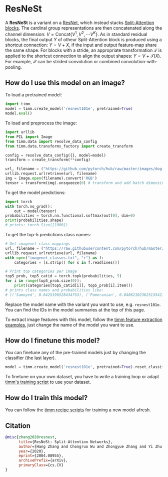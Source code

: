 # ResNeSt

A **ResNeSt** is a variant on a [ResNet](https://paperswithcode.com/method/resnet), which instead stacks [Split-Attention blocks](https://paperswithcode.com/method/split-attention). The cardinal group representations are then concatenated along the channel dimension: $V = \text{Concat}${$V^{1},V^{2},\cdots{V}^{K}$}. As in standard residual blocks, the final output $Y$ of otheur Split-Attention block is produced using a shortcut connection: $Y=V+X$, if the input and output feature-map share the same shape.  For blocks with a stride, an appropriate transformation $\mathcal{T}$ is applied to the shortcut connection to align the output shapes:  $Y=V+\mathcal{T}(X)$. For example, $\mathcal{T}$ can be strided convolution or combined convolution-with-pooling.

## How do I use this model on an image?
To load a pretrained model:

```python
import timm
model = timm.create_model('resnest101e', pretrained=True)
model.eval()
```

To load and preprocess the image:
```python 
import urllib
from PIL import Image
from timm.data import resolve_data_config
from timm.data.transforms_factory import create_transform

config = resolve_data_config({}, model=model)
transform = create_transform(**config)

url, filename = ("https://github.com/pytorch/hub/raw/master/images/dog.jpg", "dog.jpg")
urllib.request.urlretrieve(url, filename)
img = Image.open(filename).convert('RGB')
tensor = transform(img).unsqueeze(0) # transform and add batch dimension
```

To get the model predictions:
```python
import torch
with torch.no_grad():
    out = model(tensor)
probabilities = torch.nn.functional.softmax(out[0], dim=0)
print(probabilities.shape)
# prints: torch.Size([1000])
```

To get the top-5 predictions class names:
```python
# Get imagenet class mappings
url, filename = ("https://raw.githubusercontent.com/pytorch/hub/master/imagenet_classes.txt", "imagenet_classes.txt")
urllib.request.urlretrieve(url, filename) 
with open("imagenet_classes.txt", "r") as f:
    categories = [s.strip() for s in f.readlines()]

# Print top categories per image
top5_prob, top5_catid = torch.topk(probabilities, 5)
for i in range(top5_prob.size(0)):
    print(categories[top5_catid[i]], top5_prob[i].item())
# prints class names and probabilities like:
# [('Samoyed', 0.6425196528434753), ('Pomeranian', 0.04062102362513542), ('keeshond', 0.03186424449086189), ('white wolf', 0.01739676296710968), ('Eskimo dog', 0.011717947199940681)]
```

Replace the model name with the variant you want to use, e.g. `resnest101e`. You can find the IDs in the model summaries at the top of this page.

To extract image features with this model, follow the [timm feature extraction examples](https://rwightman.github.io/pytorch-image-models/feature_extraction/), just change the name of the model you want to use.

## How do I finetune this model?
You can finetune any of the pre-trained models just by changing the classifier (the last layer).
```python
model = timm.create_model('resnest101e', pretrained=True).reset_classifier(NUM_FINETUNE_CLASSES)
```
To finetune on your own dataset, you have to write a training loop or adapt [timm's training
script](https://github.com/rwightman/pytorch-image-models/blob/master/train.py) to use your dataset.

## How do I train this model?

You can follow the [timm recipe scripts](https://rwightman.github.io/pytorch-image-models/scripts/) for training a new model afresh.

## Citation

```BibTeX
@misc{zhang2020resnest,
      title={ResNeSt: Split-Attention Networks}, 
      author={Hang Zhang and Chongruo Wu and Zhongyue Zhang and Yi Zhu and Haibin Lin and Zhi Zhang and Yue Sun and Tong He and Jonas Mueller and R. Manmatha and Mu Li and Alexander Smola},
      year={2020},
      eprint={2004.08955},
      archivePrefix={arXiv},
      primaryClass={cs.CV}
}
```

<!--
Type: model-index
Collections:
- Name: ResNeSt
  Paper:
    Title: 'ResNeSt: Split-Attention Networks'
    URL: https://paperswithcode.com/paper/resnest-split-attention-networks
Models:
- Name: resnest101e
  In Collection: ResNeSt
  Metadata:
    FLOPs: 17423183648
    Parameters: 48280000
    File Size: 193782911
    Architecture:
    - 1x1 Convolution
    - Convolution
    - Dense Connections
    - Global Average Pooling
    - Max Pooling
    - ReLU
    - Residual Connection
    - Softmax
    - Split Attention
    Tasks:
    - Image Classification
    Training Techniques:
    - AutoAugment
    - DropBlock
    - Label Smoothing
    - Mixup
    - SGD with Momentum
    - Weight Decay
    Training Data:
    - ImageNet
    Training Resources: 64x NVIDIA V100 GPUs
    ID: resnest101e
    LR: 0.1
    Epochs: 270
    Layers: 101
    Dropout: 0.2
    Crop Pct: '0.875'
    Momentum: 0.9
    Batch Size: 4096
    Image Size: '256'
    Weight Decay: 0.0001
    Interpolation: bilinear
  Code: https://github.com/rwightman/pytorch-image-models/blob/d8e69206be253892b2956341fea09fdebfaae4e3/timm/models/resnest.py#L182
  Weights: https://github.com/rwightman/pytorch-image-models/releases/download/v0.1-resnest/resnest101-22405ba7.pth
  Results:
  - Task: Image Classification
    Dataset: ImageNet
    Metrics:
      Top 1 Accuracy: 82.88%
      Top 5 Accuracy: 96.31%
- Name: resnest14d
  In Collection: ResNeSt
  Metadata:
    FLOPs: 3548594464
    Parameters: 10610000
    File Size: 42562639
    Architecture:
    - 1x1 Convolution
    - Convolution
    - Dense Connections
    - Global Average Pooling
    - Max Pooling
    - ReLU
    - Residual Connection
    - Softmax
    - Split Attention
    Tasks:
    - Image Classification
    Training Techniques:
    - AutoAugment
    - DropBlock
    - Label Smoothing
    - Mixup
    - SGD with Momentum
    - Weight Decay
    Training Data:
    - ImageNet
    Training Resources: 64x NVIDIA V100 GPUs
    ID: resnest14d
    LR: 0.1
    Epochs: 270
    Layers: 14
    Dropout: 0.2
    Crop Pct: '0.875'
    Momentum: 0.9
    Batch Size: 8192
    Image Size: '224'
    Weight Decay: 0.0001
    Interpolation: bilinear
  Code: https://github.com/rwightman/pytorch-image-models/blob/d8e69206be253892b2956341fea09fdebfaae4e3/timm/models/resnest.py#L148
  Weights: https://github.com/rwightman/pytorch-image-models/releases/download/v0.1-weights/gluon_resnest14-9c8fe254.pth
  Results:
  - Task: Image Classification
    Dataset: ImageNet
    Metrics:
      Top 1 Accuracy: 75.51%
      Top 5 Accuracy: 92.52%
- Name: resnest200e
  In Collection: ResNeSt
  Metadata:
    FLOPs: 45954387872
    Parameters: 70200000
    File Size: 193782911
    Architecture:
    - 1x1 Convolution
    - Convolution
    - Dense Connections
    - Global Average Pooling
    - Max Pooling
    - ReLU
    - Residual Connection
    - Softmax
    - Split Attention
    Tasks:
    - Image Classification
    Training Techniques:
    - AutoAugment
    - DropBlock
    - Label Smoothing
    - Mixup
    - SGD with Momentum
    - Weight Decay
    Training Data:
    - ImageNet
    Training Resources: 64x NVIDIA V100 GPUs
    ID: resnest200e
    LR: 0.1
    Epochs: 270
    Layers: 200
    Dropout: 0.2
    Crop Pct: '0.909'
    Momentum: 0.9
    Batch Size: 2048
    Image Size: '320'
    Weight Decay: 0.0001
    Interpolation: bicubic
  Code: https://github.com/rwightman/pytorch-image-models/blob/d8e69206be253892b2956341fea09fdebfaae4e3/timm/models/resnest.py#L194
  Weights: https://github.com/rwightman/pytorch-image-models/releases/download/v0.1-resnest/resnest101-22405ba7.pth
  Results:
  - Task: Image Classification
    Dataset: ImageNet
    Metrics:
      Top 1 Accuracy: 83.85%
      Top 5 Accuracy: 96.89%
- Name: resnest269e
  In Collection: ResNeSt
  Metadata:
    FLOPs: 100830307104
    Parameters: 110930000
    File Size: 445402691
    Architecture:
    - 1x1 Convolution
    - Convolution
    - Dense Connections
    - Global Average Pooling
    - Max Pooling
    - ReLU
    - Residual Connection
    - Softmax
    - Split Attention
    Tasks:
    - Image Classification
    Training Techniques:
    - AutoAugment
    - DropBlock
    - Label Smoothing
    - Mixup
    - SGD with Momentum
    - Weight Decay
    Training Data:
    - ImageNet
    Training Resources: 64x NVIDIA V100 GPUs
    ID: resnest269e
    LR: 0.1
    Epochs: 270
    Layers: 269
    Dropout: 0.2
    Crop Pct: '0.928'
    Momentum: 0.9
    Batch Size: 2048
    Image Size: '416'
    Weight Decay: 0.0001
    Interpolation: bicubic
  Code: https://github.com/rwightman/pytorch-image-models/blob/d8e69206be253892b2956341fea09fdebfaae4e3/timm/models/resnest.py#L206
  Weights: https://github.com/rwightman/pytorch-image-models/releases/download/v0.1-resnest/resnest269-0cc87c48.pth
  Results:
  - Task: Image Classification
    Dataset: ImageNet
    Metrics:
      Top 1 Accuracy: 84.53%
      Top 5 Accuracy: 96.99%
- Name: resnest26d
  In Collection: ResNeSt
  Metadata:
    FLOPs: 4678918720
    Parameters: 17070000
    File Size: 68470242
    Architecture:
    - 1x1 Convolution
    - Convolution
    - Dense Connections
    - Global Average Pooling
    - Max Pooling
    - ReLU
    - Residual Connection
    - Softmax
    - Split Attention
    Tasks:
    - Image Classification
    Training Techniques:
    - AutoAugment
    - DropBlock
    - Label Smoothing
    - Mixup
    - SGD with Momentum
    - Weight Decay
    Training Data:
    - ImageNet
    Training Resources: 64x NVIDIA V100 GPUs
    ID: resnest26d
    LR: 0.1
    Epochs: 270
    Layers: 26
    Dropout: 0.2
    Crop Pct: '0.875'
    Momentum: 0.9
    Batch Size: 8192
    Image Size: '224'
    Weight Decay: 0.0001
    Interpolation: bilinear
  Code: https://github.com/rwightman/pytorch-image-models/blob/d8e69206be253892b2956341fea09fdebfaae4e3/timm/models/resnest.py#L159
  Weights: https://github.com/rwightman/pytorch-image-models/releases/download/v0.1-weights/gluon_resnest26-50eb607c.pth
  Results:
  - Task: Image Classification
    Dataset: ImageNet
    Metrics:
      Top 1 Accuracy: 78.48%
      Top 5 Accuracy: 94.3%
- Name: resnest50d
  In Collection: ResNeSt
  Metadata:
    FLOPs: 6937106336
    Parameters: 27480000
    File Size: 110273258
    Architecture:
    - 1x1 Convolution
    - Convolution
    - Dense Connections
    - Global Average Pooling
    - Max Pooling
    - ReLU
    - Residual Connection
    - Softmax
    - Split Attention
    Tasks:
    - Image Classification
    Training Techniques:
    - AutoAugment
    - DropBlock
    - Label Smoothing
    - Mixup
    - SGD with Momentum
    - Weight Decay
    Training Data:
    - ImageNet
    Training Resources: 64x NVIDIA V100 GPUs
    ID: resnest50d
    LR: 0.1
    Epochs: 270
    Layers: 50
    Dropout: 0.2
    Crop Pct: '0.875'
    Momentum: 0.9
    Batch Size: 8192
    Image Size: '224'
    Weight Decay: 0.0001
    Interpolation: bilinear
  Code: https://github.com/rwightman/pytorch-image-models/blob/d8e69206be253892b2956341fea09fdebfaae4e3/timm/models/resnest.py#L170
  Weights: https://github.com/rwightman/pytorch-image-models/releases/download/v0.1-resnest/resnest50-528c19ca.pth
  Results:
  - Task: Image Classification
    Dataset: ImageNet
    Metrics:
      Top 1 Accuracy: 80.96%
      Top 5 Accuracy: 95.38%
- Name: resnest50d_1s4x24d
  In Collection: ResNeSt
  Metadata:
    FLOPs: 5686764544
    Parameters: 25680000
    File Size: 103045531
    Architecture:
    - 1x1 Convolution
    - Convolution
    - Dense Connections
    - Global Average Pooling
    - Max Pooling
    - ReLU
    - Residual Connection
    - Softmax
    - Split Attention
    Tasks:
    - Image Classification
    Training Techniques:
    - AutoAugment
    - DropBlock
    - Label Smoothing
    - Mixup
    - SGD with Momentum
    - Weight Decay
    Training Data:
    - ImageNet
    Training Resources: 64x NVIDIA V100 GPUs
    ID: resnest50d_1s4x24d
    LR: 0.1
    Epochs: 270
    Layers: 50
    Dropout: 0.2
    Crop Pct: '0.875'
    Momentum: 0.9
    Batch Size: 8192
    Image Size: '224'
    Weight Decay: 0.0001
    Interpolation: bicubic
  Code: https://github.com/rwightman/pytorch-image-models/blob/d8e69206be253892b2956341fea09fdebfaae4e3/timm/models/resnest.py#L229
  Weights: https://github.com/rwightman/pytorch-image-models/releases/download/v0.1-resnest/resnest50_fast_1s4x24d-d4a4f76f.pth
  Results:
  - Task: Image Classification
    Dataset: ImageNet
    Metrics:
      Top 1 Accuracy: 81.0%
      Top 5 Accuracy: 95.33%
- Name: resnest50d_4s2x40d
  In Collection: ResNeSt
  Metadata:
    FLOPs: 5657064720
    Parameters: 30420000
    File Size: 122133282
    Architecture:
    - 1x1 Convolution
    - Convolution
    - Dense Connections
    - Global Average Pooling
    - Max Pooling
    - ReLU
    - Residual Connection
    - Softmax
    - Split Attention
    Tasks:
    - Image Classification
    Training Techniques:
    - AutoAugment
    - DropBlock
    - Label Smoothing
    - Mixup
    - SGD with Momentum
    - Weight Decay
    Training Data:
    - ImageNet
    Training Resources: 64x NVIDIA V100 GPUs
    ID: resnest50d_4s2x40d
    LR: 0.1
    Epochs: 270
    Layers: 50
    Dropout: 0.2
    Crop Pct: '0.875'
    Momentum: 0.9
    Batch Size: 8192
    Image Size: '224'
    Weight Decay: 0.0001
    Interpolation: bicubic
  Code: https://github.com/rwightman/pytorch-image-models/blob/d8e69206be253892b2956341fea09fdebfaae4e3/timm/models/resnest.py#L218
  Weights: https://github.com/rwightman/pytorch-image-models/releases/download/v0.1-resnest/resnest50_fast_4s2x40d-41d14ed0.pth
  Results:
  - Task: Image Classification
    Dataset: ImageNet
    Metrics:
      Top 1 Accuracy: 81.11%
      Top 5 Accuracy: 95.55%
-->